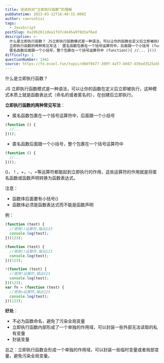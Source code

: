 ```yaml
---
title: 说说你对“立即执行函数”的理解
pubDatetime: 2023-03-12T16:48:15.000Z
author: caorushizi
tags:
  - JavaScript
postSlug: 0a20b2611dea1fd7cde45a9f8d3af6ad
description: >-
  什么是立即执行函数？ JS立即执行函数模式是一种语法，可以让你的函数在定义后立即被执行，这种模式本质上就是函数表达式（命名的或者匿名的），在创建后立即执行。
  立即执行函数的两种常见写法： 匿名函数包裹在一个括号运算符中，后面跟一个小括号 (function(){ //... })()
  匿名函数后面跟一个小括号，整个包裹在一个括号运算符中 (function(){ //... }()) ()，！，+
difficulty: 1
questionNumber: 1941
source: https://fe.ecool.fun/topic/d66f9477-309f-4af7-b667-d39ad3525a5b
---
```


什么是立即执行函数？

JS 立即执行函数模式是一种语法，可以让你的函数在定义后立即被执行，这种模式本质上就是函数表达式（命名的或者匿名的），在创建后立即执行。

**立即执行函数的两种常见写法**：

- 匿名函数包裹在一个括号运算符中，后面跟一个小括号

```js
(function () {
  //...
})();
```

- 匿名函数后面跟一个小括号，整个包裹在一个括号运算符中

```js
(function () {
  //...
})();
```

()，！，+，-，=等运算符都能起到立即执行的作用，这些运算符的作用就是将匿名函数或函数声明转换为函数表达式。

注意：

- 函数体后面要有小括号()
- 函数体必须是函数表达式而不能是函数声明

例：

```js
(function (test) {
  //使用()运算符,输出123
  console.log(test);
})(123);

(function (test) {
  //使用()运算符,输出123
  console.log(test);
})(123);

!(function (test) {
  //使用!运算符,输出123
  console.log(test);
})(123);
var fn = (function (test) {
  //使用=运算符,输出123
  console.log(test);
})(123);
```

**好处**：

- 不必为函数命名，避免了污染全局变量
- 立即执行函数内部形成了一个单独的作用域，可以封装一些外部无法读取的私有变量
- 封装变量

总之：立即执行函数会形成一个单独的作用域，可以封装一些临时变量或者局部变量，避免污染全局变量。
